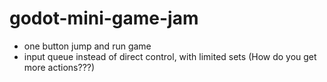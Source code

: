 # godot-mini-game-jam

- one button jump and run game
- input queue instead of direct control, with limited sets (How do you get more actions???)
